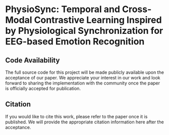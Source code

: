 # PhysioSync: Temporal and Cross-Modal Contrastive Learning Inspired by Physiological Synchronization for EEG-based Emotion Recognition


## Code Availability

The full source code for this project will be made publicly available upon the acceptance of our paper. We appreciate your interest in our work and look forward to sharing the implementation with the community once the paper is officially accepted for publication.

## Citation

If you would like to cite this work, please refer to the paper once it is published. We will provide the appropriate citation information here after the acceptance.


